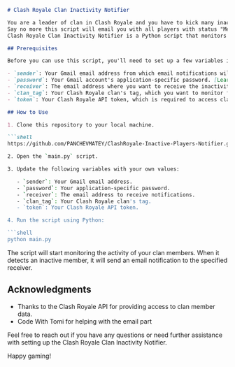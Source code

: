 ```markdown
# Clash Royale Clan Inactivity Notifier

You are a leader of clan in Clash Royale and you have to kick many inactive players?
Say no more this script will email you with all players with status "Member" that haven't been active in the past 4 days
Clash Royale Clan Inactivity Notifier is a Python script that monitors the activity of clan members and sends email notifications when members go inactive. This tool helps clan leaders and members keep their clan active and engaged by tracking inactivity.

## Prerequisites

Before you can use this script, you'll need to set up a few variables in the script to customize it for your specific clan and email configuration. Here's what you need:

- `sender`: Your Gmail email address from which email notifications will be sent.
- `password`: Your Gmail account's application-specific password. [Learn more](https://support.google.com/accounts/answer/185833?hl=en)
- `receiver`: The email address where you want to receive the inactivity notifications.
- `clan_tag`: Your Clash Royale clan's tag, which you want to monitor for inactivity.
- `token`: Your Clash Royale API token, which is required to access clan member data.

## How to Use

1. Clone this repository to your local machine.

```shell
https://github.com/PANCHEVMATEY/ClashRoyale-Inactive-Players-Notifier.git```

2. Open the `main.py` script.

3. Update the following variables with your own values:

   - `sender`: Your Gmail email address.
   - `password`: Your application-specific password.
   - `receiver`: The email address to receive notifications.
   - `clan_tag`: Your Clash Royale clan's tag.
   - `token`: Your Clash Royale API token.

4. Run the script using Python:

```shell
python main.py
```

The script will start monitoring the activity of your clan members. When it detects an inactive member, it will send an email notification to the specified receiver.

## Acknowledgments

- Thanks to the Clash Royale API for providing access to clan member data.
- Code With Tomi for helping with the email part

Feel free to reach out if you have any questions or need further assistance with setting up the Clash Royale Clan Inactivity Notifier.

Happy gaming!
```
